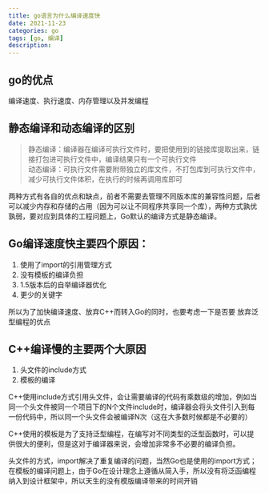 ```yaml
---
title: go语言为什么编译速度快
date: 2021-11-23
categories: go
tags: [go, 编译]
description: 
---
```


## go的优点
编译速度、执行速度、内存管理以及并发编程

## 静态编译和动态编译的区别
> 静态编译：编译器在编译可执行文件时，要把使用到的链接库提取出来，链接打包进可执行文件中，编译结果只有一个可执行文件  
> 动态编译：可执行文件需要附带独立的库文件，不打包库到可执行文件中，减少可执行文件体积，在执行的时候再调用库即可  

两种方式有各自的优点和缺点，前者不需要去管理不同版本库的兼容性问题，后者可以减少内存和存储的占用（因为可以让不同程序共享同一个库），两种方式孰优孰弱，要对应到具体的工程问题上，Go默认的编译方式是静态编译。

## Go编译速度快主要四个原因：
1. 使用了import的引用管理方式 
2. 没有模板的编译负担
3. 1.5版本后的自举编译器优化 
4. 更少的关键字

所以为了加快编译速度、放弃C++而转入Go的同时，也要考虑一下是否要 放弃泛型编程的优点

## C++编译慢的主要两个大原因
1. 头文件的include方式
2. 模板的编译

C++使用include方式引用头文件，会让需要编译的代码有乘数级的增加，例如当同一个头文件被同一个项目下的N个文件include时，编译器会将头文件引入到每一份代码中，所以同一个头文件会被编译N次（这在大多数时候都是不必要的）

C++使用的模板是为了支持泛型编程，在编写对不同类型的泛型函数时，可以提供很大的便利，但是这对于编译器来说，会增加非常多不必要的编译负担。

头文件的方式，import解决了重复编译的问题，当然Go也是使用的import方式；在模板的编译问题上，由于Go在设计理念上遵循从简入手，所以没有将泛函编程纳入到设计框架中，所以天生的没有模版编译带来的时间开销